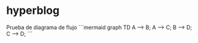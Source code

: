 # hyperblog
Prueba de diagrama de flujo
´´´mermaid
graph TD
  A --> B;
  A --> C;
  B --> D;
  C --> D;
´´´
